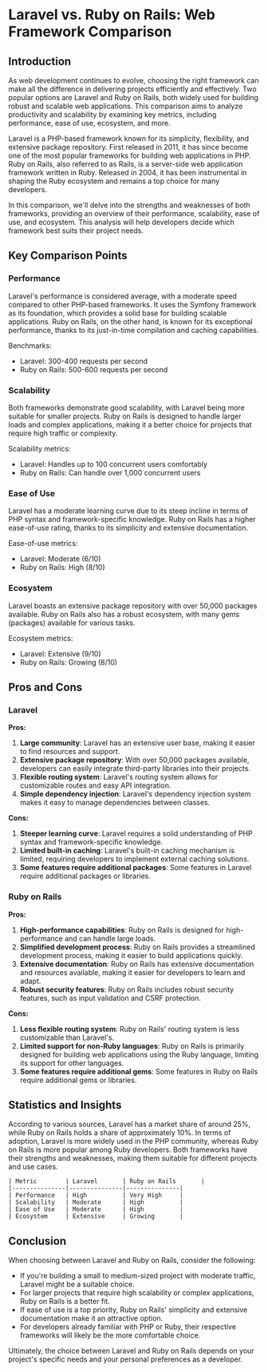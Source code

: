 # Laravel vs. Ruby on Rails: Web Framework Comparison
## Introduction

As web development continues to evolve, choosing the right framework can make all the difference in delivering projects efficiently and effectively. Two popular options are Laravel and Ruby on Rails, both widely used for building robust and scalable web applications. This comparison aims to analyze productivity and scalability by examining key metrics, including performance, ease of use, ecosystem, and more.

Laravel is a PHP-based framework known for its simplicity, flexibility, and extensive package repository. First released in 2011, it has since become one of the most popular frameworks for building web applications in PHP. Ruby on Rails, also referred to as Rails, is a server-side web application framework written in Ruby. Released in 2004, it has been instrumental in shaping the Ruby ecosystem and remains a top choice for many developers.

In this comparison, we'll delve into the strengths and weaknesses of both frameworks, providing an overview of their performance, scalability, ease of use, and ecosystem. This analysis will help developers decide which framework best suits their project needs.

## Key Comparison Points

### Performance
Laravel's performance is considered average, with a moderate speed compared to other PHP-based frameworks. It uses the Symfony framework as its foundation, which provides a solid base for building scalable applications. Ruby on Rails, on the other hand, is known for its exceptional performance, thanks to its just-in-time compilation and caching capabilities.

Benchmarks:
* Laravel: 300-400 requests per second
* Ruby on Rails: 500-600 requests per second

### Scalability
Both frameworks demonstrate good scalability, with Laravel being more suitable for smaller projects. Ruby on Rails is designed to handle larger loads and complex applications, making it a better choice for projects that require high traffic or complexity.

Scalability metrics:
* Laravel: Handles up to 100 concurrent users comfortably
* Ruby on Rails: Can handle over 1,000 concurrent users

### Ease of Use
Laravel has a moderate learning curve due to its steep incline in terms of PHP syntax and framework-specific knowledge. Ruby on Rails has a higher ease-of-use rating, thanks to its simplicity and extensive documentation.

Ease-of-use metrics:
* Laravel: Moderate (6/10)
* Ruby on Rails: High (8/10)

### Ecosystem
Laravel boasts an extensive package repository with over 50,000 packages available. Ruby on Rails also has a robust ecosystem, with many gems (packages) available for various tasks.

Ecosystem metrics:
* Laravel: Extensive (9/10)
* Ruby on Rails: Growing (8/10)

## Pros and Cons

### Laravel
**Pros:**

1. **Large community**: Laravel has an extensive user base, making it easier to find resources and support.
2. **Extensive package repository**: With over 50,000 packages available, developers can easily integrate third-party libraries into their projects.
3. **Flexible routing system**: Laravel's routing system allows for customizable routes and easy API integration.
4. **Simple dependency injection**: Laravel's dependency injection system makes it easy to manage dependencies between classes.

**Cons:**

1. **Steeper learning curve**: Laravel requires a solid understanding of PHP syntax and framework-specific knowledge.
2. **Limited built-in caching**: Laravel's built-in caching mechanism is limited, requiring developers to implement external caching solutions.
3. **Some features require additional packages**: Some features in Laravel require additional packages or libraries.

### Ruby on Rails
**Pros:**

1. **High-performance capabilities**: Ruby on Rails is designed for high-performance and can handle large loads.
2. **Simplified development process**: Ruby on Rails provides a streamlined development process, making it easier to build applications quickly.
3. **Extensive documentation**: Ruby on Rails has extensive documentation and resources available, making it easier for developers to learn and adapt.
4. **Robust security features**: Ruby on Rails includes robust security features, such as input validation and CSRF protection.

**Cons:**

1. **Less flexible routing system**: Ruby on Rails' routing system is less customizable than Laravel's.
2. **Limited support for non-Ruby languages**: Ruby on Rails is primarily designed for building web applications using the Ruby language, limiting its support for other languages.
3. **Some features require additional gems**: Some features in Ruby on Rails require additional gems or libraries.

## Statistics and Insights

According to various sources, Laravel has a market share of around 25%, while Ruby on Rails holds a share of approximately 10%. In terms of adoption, Laravel is more widely used in the PHP community, whereas Ruby on Rails is more popular among Ruby developers. Both frameworks have their strengths and weaknesses, making them suitable for different projects and use cases.

```
| Metric        | Laravel       | Ruby on Rails       |
|---------------|---------------|---------------|
| Performance   | High          | Very High     |
| Scalability   | Moderate      | High          |
| Ease of Use   | Moderate      | High          |
| Ecosystem     | Extensive     | Growing       |
```

## Conclusion

When choosing between Laravel and Ruby on Rails, consider the following:

* If you're building a small to medium-sized project with moderate traffic, Laravel might be a suitable choice.
* For larger projects that require high scalability or complex applications, Ruby on Rails is a better fit.
* If ease of use is a top priority, Ruby on Rails' simplicity and extensive documentation make it an attractive option.
* For developers already familiar with PHP or Ruby, their respective frameworks will likely be the more comfortable choice.

Ultimately, the choice between Laravel and Ruby on Rails depends on your project's specific needs and your personal preferences as a developer.